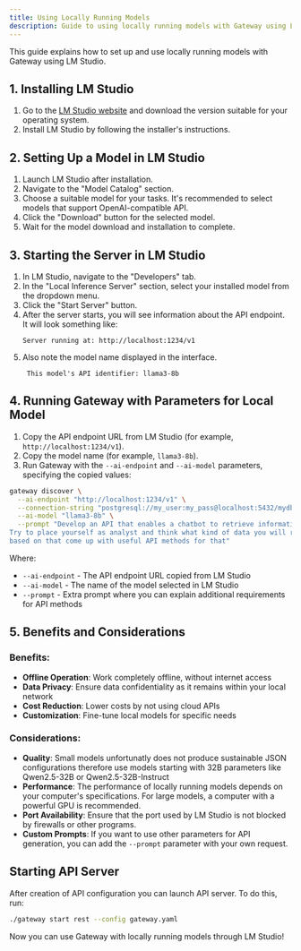 ```yaml
---
title: Using Locally Running Models
description: Guide to using locally running models with Gateway using LM Studio
---
```


This guide explains how to set up and use locally running models with Gateway using LM Studio.

## 1. Installing LM Studio

1. Go to the [LM Studio website](https://lmstudio.ai/download) and download the version suitable for your operating system.
2. Install LM Studio by following the installer's instructions.

## 2. Setting Up a Model in LM Studio

1. Launch LM Studio after installation.
2. Navigate to the "Model Catalog" section.
3. Choose a suitable model for your tasks. It's recommended to select models that support OpenAI-compatible API.
4. Click the "Download" button for the selected model.
5. Wait for the model download and installation to complete.

## 3. Starting the Server in LM Studio

1. In LM Studio, navigate to the "Developers" tab.
2. In the "Local Inference Server" section, select your installed model from the dropdown menu.
3. Click the "Start Server" button.
4. After the server starts, you will see information about the API endpoint. It will look something like:
   ```
   Server running at: http://localhost:1234/v1
   ```
5. Also note the model name displayed in the interface.
   ```
    This model's API identifier: llama3-8b
   ```

## 4. Running Gateway with Parameters for Local Model

1. Copy the API endpoint URL from LM Studio (for example, `http://localhost:1234/v1`).
2. Copy the model name (for example, `llama3-8b`).
3. Run Gateway with the `--ai-endpoint` and `--ai-model` parameters, specifying the copied values:

```bash
gateway discover \
  --ai-endpoint "http://localhost:1234/v1" \
  --connection-string "postgresql://my_user:my_pass@localhost:5432/mydb" \
  --ai-model "llama3-8b" \
  --prompt "Develop an API that enables a chatbot to retrieve information about data. \
Try to place yourself as analyst and think what kind of data you will require, \
based on that come up with useful API methods for that"

```

Where:

- `--ai-endpoint` - The API endpoint URL copied from LM Studio
- `--ai-model` - The name of the model selected in LM Studio
- `--prompt` - Extra prompt where you can explain additional requirements for API methods

## 5. Benefits and Considerations

### Benefits:

- **Offline Operation**: Work completely offline, without internet access
- **Data Privacy**: Ensure data confidentiality as it remains within your local network
- **Cost Reduction**: Lower costs by not using cloud APIs
- **Customization**: Fine-tune local models for specific needs

### Considerations:

- **Quality**: Small models unfortunatly does not produce sustainable JSON configurations therefore use models starting with 32B parameters like Qwen2.5-32B or Qwen2.5-32B-Instruct
- **Performance**: The performance of locally running models depends on your computer's specifications. For large models, a computer with a powerful GPU is recommended.
- **Port Availability**: Ensure that the port used by LM Studio is not blocked by firewalls or other programs.
- **Custom Prompts**: If you want to use other parameters for API generation, you can add the `--prompt` parameter with your own request.

## Starting API Server

After creation of API configuration you can launch API server. To do this, run:

```bash
./gateway start rest --config gateway.yaml
```

Now you can use Gateway with locally running models through LM Studio!
